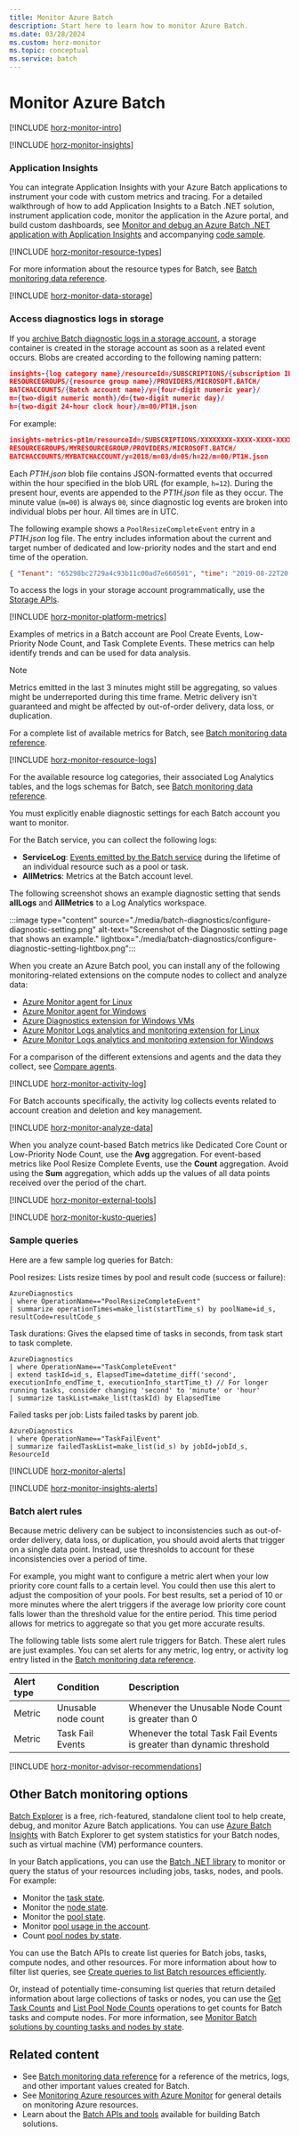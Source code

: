```yaml
---
title: Monitor Azure Batch
description: Start here to learn how to monitor Azure Batch.
ms.date: 03/28/2024
ms.custom: horz-monitor
ms.topic: conceptual
ms.service: batch
---
```


# Monitor Azure Batch

[!INCLUDE [horz-monitor-intro](~/reusable-content/ce-skilling/azure/includes/azure-monitor/horizontals/horz-monitor-intro.md)]

[!INCLUDE [horz-monitor-insights](~/reusable-content/ce-skilling/azure/includes/azure-monitor/horizontals/horz-monitor-insights.md)]

### Application Insights

You can integrate Application Insights with your Azure Batch applications to instrument your code with custom metrics and tracing. For a detailed walkthrough of how to add Application Insights to a Batch .NET solution, instrument application code, monitor the application in the Azure portal, and build custom dashboards, see [Monitor and debug an Azure Batch .NET application with Application Insights](monitor-application-insights.md) and accompanying [code sample](https://github.com/Azure/azure-batch-samples/tree/master/CSharp/ArticleProjects/ApplicationInsights).

[!INCLUDE [horz-monitor-resource-types](~/reusable-content/ce-skilling/azure/includes/azure-monitor/horizontals/horz-monitor-resource-types.md)]

For more information about the resource types for Batch, see [Batch monitoring data reference](monitor-batch-reference.md).

[!INCLUDE [horz-monitor-data-storage](~/reusable-content/ce-skilling/azure/includes/azure-monitor/horizontals/horz-monitor-data-storage.md)]

### Access diagnostics logs in storage

If you [archive Batch diagnostic logs in a storage account](/azure/azure-monitor/essentials/resource-logs#send-to-azure-storage), a storage container is created in the storage account as soon as a related event occurs. Blobs are created according to the following naming pattern:

```json
insights-{log category name}/resourceId=/SUBSCRIPTIONS/{subscription ID}/
RESOURCEGROUPS/{resource group name}/PROVIDERS/MICROSOFT.BATCH/
BATCHACCOUNTS/{Batch account name}/y={four-digit numeric year}/
m={two-digit numeric month}/d={two-digit numeric day}/
h={two-digit 24-hour clock hour}/m=00/PT1H.json
```

For example:

```json
insights-metrics-pt1m/resourceId=/SUBSCRIPTIONS/XXXXXXXX-XXXX-XXXX-XXXX-XXXXXXXXXXXX/
RESOURCEGROUPS/MYRESOURCEGROUP/PROVIDERS/MICROSOFT.BATCH/
BATCHACCOUNTS/MYBATCHACCOUNT/y=2018/m=03/d=05/h=22/m=00/PT1H.json
```

Each *PT1H.json* blob file contains JSON-formatted events that occurred within the hour specified in the blob URL (for example, `h=12`). During the present hour, events are appended to the *PT1H.json* file as they occur. The minute value (`m=00`) is always `00`, since diagnostic log events are broken into individual blobs per hour. All times are in UTC.

The following example shows a `PoolResizeCompleteEvent` entry in a *PT1H.json* log file. The entry includes information about the current and target number of dedicated and low-priority nodes and the start and end time of the operation.

```json
{ "Tenant": "65298bc2729a4c93b11c00ad7e660501", "time": "2019-08-22T20:59:13.5698778Z", "resourceId": "/SUBSCRIPTIONS/XXXXXXXX-XXXX-XXXX-XXXX-XXXXXXXXXXXX/RESOURCEGROUPS/MYRESOURCEGROUP/PROVIDERS/MICROSOFT.BATCH/BATCHACCOUNTS/MYBATCHACCOUNT/", "category": "ServiceLog", "operationName": "PoolResizeCompleteEvent", "operationVersion": "2017-06-01", "properties": {"id":"MYPOOLID","nodeDeallocationOption":"Requeue","currentDedicatedNodes":10,"targetDedicatedNodes":100,"currentLowPriorityNodes":0,"targetLowPriorityNodes":0,"enableAutoScale":false,"isAutoPool":false,"startTime":"2019-08-22 20:50:59.522","endTime":"2019-08-22 20:59:12.489","resultCode":"Success","resultMessage":"The operation succeeded"}}
```

To access the logs in your storage account programmatically, use the [Storage APIs](/rest/api/storageservices).

[!INCLUDE [horz-monitor-platform-metrics](~/reusable-content/ce-skilling/azure/includes/azure-monitor/horizontals/horz-monitor-platform-metrics.md)]

Examples of metrics in a Batch account are Pool Create Events, Low-Priority Node Count, and Task Complete Events. These metrics can help identify trends and can be used for data analysis.

> [!NOTE]
> Metrics emitted in the last 3 minutes might still be aggregating, so values might be underreported during this time frame. Metric delivery isn't guaranteed and might be affected by out-of-order delivery, data loss, or duplication.

For a complete list of available metrics for Batch, see [Batch monitoring data reference](monitor-batch-reference.md#metrics).

[!INCLUDE [horz-monitor-resource-logs](~/reusable-content/ce-skilling/azure/includes/azure-monitor/horizontals/horz-monitor-resource-logs.md)]

For the available resource log categories, their associated Log Analytics tables, and the logs schemas for Batch, see [Batch monitoring data reference](monitor-batch-reference.md#resource-logs).

You must explicitly enable diagnostic settings for each Batch account you want to monitor.

For the Batch service, you can collect the following logs:

- **ServiceLog**: [Events emitted by the Batch service](monitor-batch-reference.md#service-log-events) during the lifetime of an individual resource such as a pool or task.
- **AllMetrics**: Metrics at the Batch account level.

The following screenshot shows an example diagnostic setting that sends **allLogs** and **AllMetrics** to a Log Analytics workspace.

:::image type="content" source="./media/batch-diagnostics/configure-diagnostic-setting.png" alt-text="Screenshot of the Diagnostic setting page that shows an example." lightbox="./media/batch-diagnostics/configure-diagnostic-setting-lightbox.png":::

When you create an Azure Batch pool, you can install any of the following monitoring-related extensions on the compute nodes to collect and analyze data:

- [Azure Monitor agent for Linux](/azure/azure-monitor/agents/azure-monitor-agent-manage)
- [Azure Monitor agent for Windows](/azure/azure-monitor/agents/azure-monitor-agent-manage)
- [Azure Diagnostics extension for Windows VMs](/azure/virtual-machines/windows/extensions-diagnostics)
- [Azure Monitor Logs analytics and monitoring extension for Linux](/azure/virtual-machines/extensions/oms-linux)
- [Azure Monitor Logs analytics and monitoring extension for Windows](/azure/virtual-machines/extensions/oms-windows)

For a comparison of the different extensions and agents and the data they collect, see [Compare agents](/azure/azure-monitor/agents/agents-overview#compare-to-legacy-agents).

[!INCLUDE [horz-monitor-activity-log](~/reusable-content/ce-skilling/azure/includes/azure-monitor/horizontals/horz-monitor-activity-log.md)]

For Batch accounts specifically, the activity log collects events related to account creation and deletion and key management.

[!INCLUDE [horz-monitor-analyze-data](~/reusable-content/ce-skilling/azure/includes/azure-monitor/horizontals/horz-monitor-analyze-data.md)]

When you analyze count-based Batch metrics like Dedicated Core Count or Low-Priority Node Count, use the **Avg** aggregation. For event-based metrics like Pool Resize Complete Events, use the **Count** aggregation. Avoid using the **Sum** aggregation, which adds up the values of all data points received over the period of the chart.

[!INCLUDE [horz-monitor-external-tools](~/reusable-content/ce-skilling/azure/includes/azure-monitor/horizontals/horz-monitor-external-tools.md)]

[!INCLUDE [horz-monitor-kusto-queries](~/reusable-content/ce-skilling/azure/includes/azure-monitor/horizontals/horz-monitor-kusto-queries.md)]

### Sample queries

Here are a few sample log queries for Batch:

Pool resizes: Lists resize times by pool and result code (success or failure):

```kusto
AzureDiagnostics
| where OperationName=="PoolResizeCompleteEvent"
| summarize operationTimes=make_list(startTime_s) by poolName=id_s, resultCode=resultCode_s
```

Task durations: Gives the elapsed time of tasks in seconds, from task start to task complete.

```kusto
AzureDiagnostics
| where OperationName=="TaskCompleteEvent"
| extend taskId=id_s, ElapsedTime=datetime_diff('second', executionInfo_endTime_t, executionInfo_startTime_t) // For longer running tasks, consider changing 'second' to 'minute' or 'hour'
| summarize taskList=make_list(taskId) by ElapsedTime
```

Failed tasks per job: Lists failed tasks by parent job.

```kusto
AzureDiagnostics
| where OperationName=="TaskFailEvent"
| summarize failedTaskList=make_list(id_s) by jobId=jobId_s, ResourceId
```

[!INCLUDE [horz-monitor-alerts](~/reusable-content/ce-skilling/azure/includes/azure-monitor/horizontals/horz-monitor-alerts.md)]

[!INCLUDE [horz-monitor-insights-alerts](~/reusable-content/ce-skilling/azure/includes/azure-monitor/horizontals/horz-monitor-insights-alerts.md)]

### Batch alert rules

Because metric delivery can be subject to inconsistencies such as out-of-order delivery, data loss, or duplication, you should avoid alerts that trigger on a single data point. Instead, use thresholds to account for these inconsistencies over a period of time.

For example, you might want to configure a metric alert when your low priority core count falls to a certain level. You could then use this alert to adjust the composition of your pools. For best results, set a period of 10 or more minutes where the alert triggers if the average low priority core count falls lower than the threshold value for the entire period. This time period allows for metrics to aggregate so that you get more accurate results.

The following table lists some alert rule triggers for Batch. These alert rules are just examples. You can set alerts for any metric, log entry, or activity log entry listed in the [Batch monitoring data reference](monitor-batch-reference.md).

| Alert type | Condition | Description  |
|:---|:---|:---|
| Metric | Unusable node count | Whenever the Unusable Node Count is greater than 0 |
| Metric | Task Fail Events | Whenever the total Task Fail Events is greater than dynamic threshold |

[!INCLUDE [horz-monitor-advisor-recommendations](~/reusable-content/ce-skilling/azure/includes/azure-monitor/horizontals/horz-monitor-advisor-recommendations.md)]

## Other Batch monitoring options

[Batch Explorer](https://github.com/Azure/BatchExplorer) is a free, rich-featured, standalone client tool to help create, debug, and monitor Azure Batch applications. You can use [Azure Batch Insights](https://github.com/Azure/batch-insights) with Batch Explorer to get system statistics for your Batch nodes, such as virtual machine (VM) performance counters.

In your Batch applications, you can use the [Batch .NET library](/dotnet/api/microsoft.azure.batch) to monitor or query the status of your resources including jobs, tasks, nodes, and pools. For example:

- Monitor the [task state](/rest/api/batchservice/task/list#taskstate).
- Monitor the [node state](/rest/api/batchservice/computenode/list#computenodestate).
- Monitor the [pool state](/rest/api/batchservice/pool/get#poolstate).
- Monitor [pool usage in the account](/rest/api/batchservice/pool/listusagemetrics).
- Count [pool nodes by state](/rest/api/batchservice/account/listpoolnodecounts).

You can use the Batch APIs to create list queries for Batch jobs, tasks, compute nodes, and other resources. For more information about how to filter list queries, see [Create queries to list Batch resources efficiently](batch-efficient-list-queries.md).

Or, instead of potentially time-consuming list queries that return detailed information about large collections of tasks or nodes, you can use the [Get Task Counts](/rest/api/batchservice/job/gettaskcounts) and [List Pool Node Counts](/rest/api/batchservice/account/listpoolnodecounts) operations to get counts for Batch tasks and compute nodes. For more information, see [Monitor Batch solutions by counting tasks and nodes by state](batch-get-resource-counts.md).

## Related content

- See [Batch monitoring data reference](monitor-batch-reference.md) for a reference of the metrics, logs, and other important values created for Batch.
- See [Monitoring Azure resources with Azure Monitor](/azure/azure-monitor/essentials/monitor-azure-resource) for general details on monitoring Azure resources.
- Learn about the [Batch APIs and tools](batch-apis-tools.md) available for building Batch solutions.